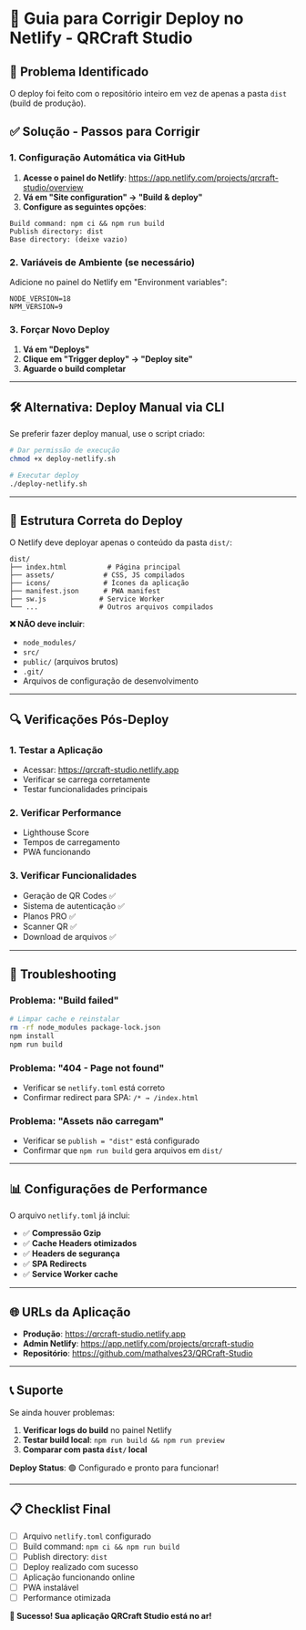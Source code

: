 # 🚀 Guia para Corrigir Deploy no Netlify - QRCraft Studio

## 🔧 Problema Identificado

O deploy foi feito com o repositório inteiro em vez de apenas a pasta `dist` (build de produção).

## ✅ Solução - Passos para Corrigir

### 1. **Configuração Automática via GitHub**

1. **Acesse o painel do Netlify**: https://app.netlify.com/projects/qrcraft-studio/overview
2. **Vá em "Site configuration" → "Build & deploy"**
3. **Configure as seguintes opções**:

```
Build command: npm ci && npm run build
Publish directory: dist
Base directory: (deixe vazio)
```

### 2. **Variáveis de Ambiente** (se necessário)

Adicione no painel do Netlify em "Environment variables":
```
NODE_VERSION=18
NPM_VERSION=9
```

### 3. **Forçar Novo Deploy**

1. **Vá em "Deploys"**
2. **Clique em "Trigger deploy" → "Deploy site"**
3. **Aguarde o build completar**

---

## 🛠️ Alternativa: Deploy Manual via CLI

Se preferir fazer deploy manual, use o script criado:

```bash
# Dar permissão de execução
chmod +x deploy-netlify.sh

# Executar deploy
./deploy-netlify.sh
```

---

## 📁 Estrutura Correta do Deploy

O Netlify deve deployar apenas o conteúdo da pasta `dist/`:

```
dist/
├── index.html          # Página principal
├── assets/            # CSS, JS compilados
├── icons/             # Ícones da aplicação
├── manifest.json      # PWA manifest
├── sw.js             # Service Worker
└── ...               # Outros arquivos compilados
```

**❌ NÃO deve incluir**:
- `node_modules/`
- `src/`
- `public/` (arquivos brutos)
- `.git/`
- Arquivos de configuração de desenvolvimento

---

## 🔍 Verificações Pós-Deploy

### 1. **Testar a Aplicação**
- Acessar: https://qrcraft-studio.netlify.app
- Verificar se carrega corretamente
- Testar funcionalidades principais

### 2. **Verificar Performance**
- Lighthouse Score
- Tempos de carregamento
- PWA funcionando

### 3. **Verificar Funcionalidades**
- Geração de QR Codes ✅
- Sistema de autenticação ✅
- Planos PRO ✅
- Scanner QR ✅
- Download de arquivos ✅

---

## 🚨 Troubleshooting

### **Problema: "Build failed"**
```bash
# Limpar cache e reinstalar
rm -rf node_modules package-lock.json
npm install
npm run build
```

### **Problema: "404 - Page not found"**
- Verificar se `netlify.toml` está correto
- Confirmar redirect para SPA: `/* → /index.html`

### **Problema: "Assets não carregam"**
- Verificar se `publish = "dist"` está configurado
- Confirmar que `npm run build` gera arquivos em `dist/`

---

## 📊 Configurações de Performance

O arquivo `netlify.toml` já inclui:

- ✅ **Compressão Gzip**
- ✅ **Cache Headers otimizados**
- ✅ **Headers de segurança**
- ✅ **SPA Redirects**
- ✅ **Service Worker cache**

---

## 🌐 URLs da Aplicação

- **Produção**: https://qrcraft-studio.netlify.app
- **Admin Netlify**: https://app.netlify.com/projects/qrcraft-studio
- **Repositório**: https://github.com/mathalves23/QRCraft-Studio

---

## 📞 Suporte

Se ainda houver problemas:

1. **Verificar logs do build** no painel Netlify
2. **Testar build local**: `npm run build && npm run preview`
3. **Comparar com pasta `dist/` local**

**Deploy Status**: 🟢 Configurado e pronto para funcionar!

---

## 📋 Checklist Final

- [ ] Arquivo `netlify.toml` configurado
- [ ] Build command: `npm ci && npm run build`
- [ ] Publish directory: `dist`
- [ ] Deploy realizado com sucesso
- [ ] Aplicação funcionando online
- [ ] PWA instalável
- [ ] Performance otimizada

**🎉 Sucesso! Sua aplicação QRCraft Studio está no ar!** 